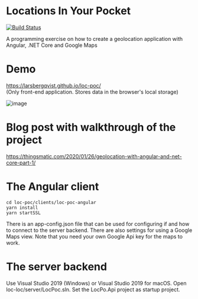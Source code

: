 # Locations In Your Pocket

[![Build Status](https://travis-ci.com/LarsBergqvist/loc-poc.svg?branch=master)](https://travis-ci.com/LarsBergqvist/loc-poc)

A programming exercise on how to create a geolocation application with Angular, .NET Core and Google Maps

# Demo

https://larsbergqvist.github.io/loc-poc/  
(Only front-end application. Stores data in the browser's local storage)

![image](https://larsbergqvist.files.wordpress.com/2020/02/locpoc_main.png)

# Blog post with walkthrough of the project

https://thingsmatic.com/2020/01/26/geolocation-with-angular-and-net-core-part-1/

# The Angular client

```
cd loc-poc/clients/loc-poc-angular
yarn install
yarn startSSL
```

There is an app-config.json file that can be used for configuring if and how to connect to the server backend. There are also settings for using a Google Maps view. Note that you need your own Google Api key for the maps to work.

# The server backend

Use Visual Studio 2019 (Windows) or Visual Studio 2019 for macOS. Open loc-loc/server/LocPoc.sln. Set the LocPo.Api project as startup project.
